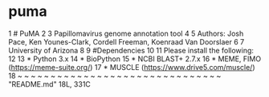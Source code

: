 # puma

  1 # PuMA
  2
  3 Papillomavirus genome annotation tool
  4
  5 Authors: Josh Pace, Ken Younes-Clark, Cordell Freeman, Koenraad Van Doorslaer
  6
  7 University of Arizona
  8
  9 #Dependencies
 10
 11 Please install the following:
 12
 13 * Python 3.x
 14 * BioPython
 15 * NCBI BLAST+ 2.7.x
 16 * MEME, FIMO (https://meme-suite.org/)
 17 * MUSCLE (https://www.drive5.com/muscle/)
 18
~
~
~
~
~
~
~
~
~
~
~
~
~
~
~
~
~
~
~
~
~
~
~
~
~
~
~
~
~
~
~
"README.md" 18L, 331C
